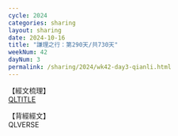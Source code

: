 ```yaml
---
cycle: 2024
categories: sharing
layout: sharing
date: 2024-10-16
title: "謙理之行：第290天/共730天"
weekNum: 42
dayNum: 3
permalink: /sharing/2024/wk42-day3-qianli.html
---
```

【經文梳理】  
[QLTITLE](QLLINK)

【背經經文】  
QLVERSE

